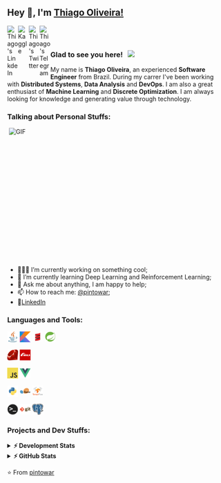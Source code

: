 ## Hey 👋, I'm [Thiago Oliveira!](https://github.com/pintowar/)

<a href="https://www.linkedin.com/in/thiagooliveira81/">
  <img align="left" alt="Thiago's LinkdeIn" width="25" src="https://cdn.jsdelivr.net/npm/simple-icons@v3/icons/linkedin.svg" />
</a>
<a href="https://www.kaggle.com/pintowar">
  <img align="left" alt="Kaggle" width="25" src="https://cdn.jsdelivr.net/npm/simple-icons@3.1.0/icons/kaggle.svg" />
</a>
<a href="https://www.twitter.com/pintowar">
  <img align="left" alt="Thiago's Twitter" width="25" src="https://cdn.jsdelivr.net/npm/simple-icons@v3/icons/twitter.svg" />
</a>
<a href="https://t.me/pintowar">
  <img align="left" alt="Thiago's Telegram" width="25" src="https://cdn.jsdelivr.net/npm/simple-icons@v3/icons/telegram.svg" />
</a>

<br/>
<br/>

### Glad to see you here! &nbsp; ![](https://visitor-badge.glitch.me/badge?page_id=pintowar.pintowar&style=flat-square&color=0088cc)

My name is **Thiago Oliveira**, an experienced **Software Engineer** from Brazil. During my carrer I've been working with **Distributed Systems**, **Data Analysis** and **DevOps**. I am also a great enthusiast of **Machine Learning** and **Discrete Optimization**. I am always looking for knowledge and generating value through technology.

### Talking about Personal Stuffs:

<img align="right" alt="GIF" src="https://github.com/abhisheknaiidu/abhisheknaiidu/blob/master/code.gif?raw=true" width="500" height="320" />

- 👨🏽‍💻 I’m currently working on something cool;
- 🌱 I’m currently learning Deep Learning and Reinforcement Learning; 
- 💬 Ask me about anything, I am happy to help;
- 📫 How to reach me: [@pintowar](https://twitter.com/pintowar);
- 📝[LinkedIn](https://www.linkedin.com/in/thiagooliveira81/)

### Languages and Tools:

<code><img height="25" src="https://raw.githubusercontent.com/github/explore/80688e429a7d4ef2fca1e82350fe8e3517d3494d/topics/java/java.png"></code>
<code><img height="25" src="https://raw.githubusercontent.com/github/explore/80688e429a7d4ef2fca1e82350fe8e3517d3494d/topics/kotlin/kotlin.png"></code>
<code><img height="25" src="https://raw.githubusercontent.com/github/explore/80688e429a7d4ef2fca1e82350fe8e3517d3494d/topics/scala/scala.png"></code>
<code><img height="25" src="https://raw.githubusercontent.com/github/explore/80688e429a7d4ef2fca1e82350fe8e3517d3494d/topics/spring-boot/spring-boot.png"></code>


<code><img height="25" src="https://raw.githubusercontent.com/github/explore/80688e429a7d4ef2fca1e82350fe8e3517d3494d/topics/ruby/ruby.png"></code>
<code><img height="25" src="https://raw.githubusercontent.com/github/explore/80688e429a7d4ef2fca1e82350fe8e3517d3494d/topics/rails/rails.png"></code>

<code><img height="25" src="https://raw.githubusercontent.com/github/explore/80688e429a7d4ef2fca1e82350fe8e3517d3494d/topics/javascript/javascript.png"></code>
<code><img height="25" src="https://raw.githubusercontent.com/github/explore/80688e429a7d4ef2fca1e82350fe8e3517d3494d/topics/vue/vue.png"></code>

<code><img height="25" src="https://raw.githubusercontent.com/github/explore/80688e429a7d4ef2fca1e82350fe8e3517d3494d/topics/python/python.png"></code>
<code><img height="25" src="https://raw.githubusercontent.com/github/explore/80688e429a7d4ef2fca1e82350fe8e3517d3494d/topics/scikit-learn/scikit-learn.png"></code>
<code><img height="25" src="https://raw.githubusercontent.com/github/explore/80688e429a7d4ef2fca1e82350fe8e3517d3494d/topics/tensorflow/tensorflow.png"></code>

<code><img height="25" src="https://raw.githubusercontent.com/github/explore/80688e429a7d4ef2fca1e82350fe8e3517d3494d/topics/terminal/terminal.png"></code>
<code><img height="25" src="https://raw.githubusercontent.com/github/explore/80688e429a7d4ef2fca1e82350fe8e3517d3494d/topics/git/git.png"></code>
<code><img height="25" src="https://raw.githubusercontent.com/github/explore/80688e429a7d4ef2fca1e82350fe8e3517d3494d/topics/postgresql/postgresql.png"></code>

### Projects and Dev Stuffs:

<details>	
  <summary><b>⚡ Development Stats</b></summary>
  <!--START_SECTION:waka-->
**🐱 My Github Data** 

> 🏆 77 Contributions in the Year 2020
 > 
> 📦 164.5 kB Used in Github's Storage 
 > 
> 🚫 Not Opted to Hire
 > 
> 📜 33 Public Repositories 
 > 
33 Private Repository 
 > 
**I'm an Early 🐤** 

```text
🌞 Morning    148 commits    ████░░░░░░░░░░░░░░░░░░░░░   16.99% 
🌆 Daytime    492 commits    ██████████████░░░░░░░░░░░   56.49% 
🌃 Evening    195 commits    █████░░░░░░░░░░░░░░░░░░░░   22.39% 
🌙 Night      36 commits     █░░░░░░░░░░░░░░░░░░░░░░░░   4.13%

```
📅 **I'm Most Productive on Monday** 

```text
Monday       219 commits    ██████░░░░░░░░░░░░░░░░░░░   25.14% 
Tuesday      148 commits    ████░░░░░░░░░░░░░░░░░░░░░   16.99% 
Wednesday    159 commits    ████░░░░░░░░░░░░░░░░░░░░░   18.25% 
Thursday     164 commits    ████░░░░░░░░░░░░░░░░░░░░░   18.83% 
Friday       153 commits    ████░░░░░░░░░░░░░░░░░░░░░   17.57% 
Saturday     20 commits     ░░░░░░░░░░░░░░░░░░░░░░░░░   2.3% 
Sunday       8 commits      ░░░░░░░░░░░░░░░░░░░░░░░░░   0.92%

```


📊 **This Week I Spent My Time On** 

```text
⌚︎ Time Zone: America/Fortaleza

💬 Programming Languages: 
JavaScript               2 hrs 55 mins       █████████░░░░░░░░░░░░░░░░   38.3% 
Kotlin                   2 hrs 33 mins       ████████░░░░░░░░░░░░░░░░░   33.48% 
Java                     2 hrs 1 min         ██████░░░░░░░░░░░░░░░░░░░   26.56% 
Docker                   5 mins              ░░░░░░░░░░░░░░░░░░░░░░░░░   1.16% 
Groovy                   2 mins              ░░░░░░░░░░░░░░░░░░░░░░░░░   0.47%

💻 Operating System: 
Linux                    7 hrs 37 mins       █████████████████████████   100.0%

```

**I Mostly Code in Java** 

```text
Java                     8 repos             ██████░░░░░░░░░░░░░░░░░░░   25.0% 
Groovy                   7 repos             █████░░░░░░░░░░░░░░░░░░░░   21.88% 
Ruby                     4 repos             ███░░░░░░░░░░░░░░░░░░░░░░   12.5% 
JavaScript               3 repos             ██░░░░░░░░░░░░░░░░░░░░░░░   9.38% 
Kotlin                   3 repos             ██░░░░░░░░░░░░░░░░░░░░░░░   9.38%

```



<!--END_SECTION:waka-->
</details>

<details>	
  <summary><b>⚡ GitHub Stats</b></summary>

  <img height="180em" src="https://github-readme-stats.vercel.app/api?username=pintowar&show_icons=true&hide_border=true" />
  <img height="180em" src="https://github-readme-stats.vercel.app/api/top-langs/?username=pintowar&show_icons=true&hide_border=true&layout=compact&langs_count=8"/>

</details>


⭐️ From [pintowar](https://github.com/pintowar)
